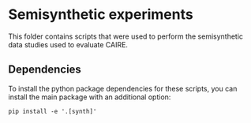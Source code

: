 # Semisynthetic experiments

This folder contains scripts that were used to perform the semisynthetic data studies used to evaluate CAIRE.

## Dependencies
To install the python package dependencies for these scripts, 
you can install the main package with an additional option:

```
pip install -e '.[synth]'
```